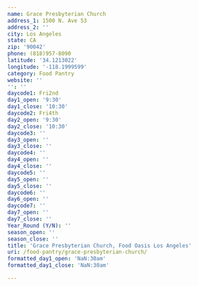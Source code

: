 ```yaml
---
name: Grace Presbyterian Church
address_1: 1500 N. Ave 53
address_2: ''
city: Los Angeles
state: CA
zip: '90042'
phone: (818)957-8090
latitude: '34.1213022'
longitude: '-118.1999599'
category: Food Pantry
website: ''
'': ''
daycode1: Fri2nd
day1_open: '9:30'
day1_close: '10:30'
daycode2: Fri4th
day2_open: '9:30'
day2_close: '10:30'
daycode3: ''
day3_open: ''
day3_close: ''
daycode4: ''
day4_open: ''
day4_close: ''
daycode5: ''
day5_open: ''
day5_close: ''
daycode6: ''
day6_open: ''
daycode7: ''
day7_open: ''
day7_close: ''
Year_Round (Y/N): ''
season_open: ''
season_close: ''
title: 'Grace Presbyterian Church, Food Oasis Los Angeles'
uri: /food-pantry/grace-presbyterian-church/
formatted_day1_open: 'NaN:30am'
formatted_day1_close: 'NaN:30am'

---
```

